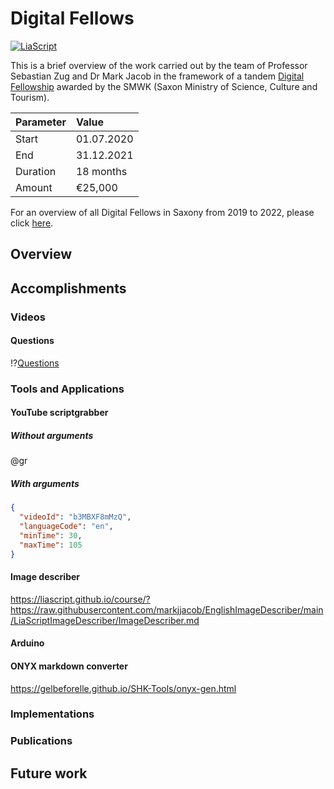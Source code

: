 <!--

author:   Mark Jacob
email:    mark.jacob@iuz.tu-freiberg.de
version:  0.0.1
language: de
narrator: Deutsch Female

import:   https://raw.githubusercontent.com/kaptn-seebar/english-lia/main/grabber/grabber.md


-->

# Digital Fellows

[![LiaScript](https://raw.githubusercontent.com/LiaScript/LiaScript/master/badges/course.svg)](https://liascript.github.io/course/?https://raw.githubusercontent.com/markjjacob/df-review/main/README.md#1)

This is a brief overview of the work carried out by the team of Professor Sebastian Zug and Dr Mark Jacob in the framework of a tandem [Digital Fellowship](https://bildungsportal.sachsen.de/portal/parentpage/projekte/digital-fellowships/ "https://bildungsportal.sachsen.de/portal/parentpage/projekte/digital-fellowships/") awarded by the SMWK (Saxon Ministry of Science, Culture and Tourism).


| Parameter  | Value      |
| :--------- | :--------- |
| Start      | 01.07.2020 |
| End        | 31.12.2021 |
| Duration   | 18 months  |
| Amount     | €25,000    |

For an overview of all Digital Fellows in Saxony from 2019 to 2022, please click [here](https://bildungsportal.sachsen.de/portal/parentpage/projekte/digital-fellowships/fellows/ "https://bildungsportal.sachsen.de/portal/parentpage/projekte/digital-fellowships/fellows/").

## Overview

## Accomplishments

### Videos

#### Questions
!?[Questions](https://video.tu-freiberg.de/channel/video/IEP-8-Questions/e87b984068e6be6ac2d41d9941e133dd/40)

### Tools and Applications

#### YouTube scriptgrabber

##### Without arguments

@gr

##### With arguments

```json @grabber
{
  "videoId": "b3MBXF8mMzQ",
  "languageCode": "en",
  "minTime": 30,
  "maxTime": 105
}
```

#### Image describer

https://liascript.github.io/course/?https://raw.githubusercontent.com/markjjacob/EnglishImageDescriber/main/LiaScriptImageDescriber/ImageDescriber.md

#### Arduino

#### ONYX markdown converter

https://gelbeforelle.github.io/SHK-Tools/onyx-gen.html

### Implementations

### Publications

## Future work
